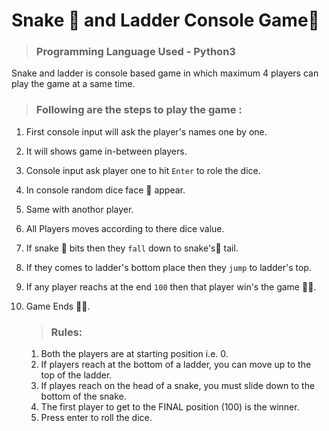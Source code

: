 # Snake 🐍 and Ladder Console Game🎲

>### Programming Language Used - Python3

Snake and ladder is console based game in which maximum 4 players can play the game at a same time. 

>### Following are the steps to play the game :
1. First console input will ask the player's names one by one.
2. It will shows game in-between players.
3. Console input ask player one to hit ```Enter``` to role the dice.
4. In console random dice face 🎲 appear.
5. Same with anothor player.
6. All Players moves according to there dice value.
7. If snake 🐍 bits then they ```fall``` down to snake's🐍 tail.
8. If they comes to ladder's bottom place then they ```jump``` to ladder's top.
9. If any player reachs at the end ```100``` then that player win's the game 🐍🎲.
10. Game Ends 🐍🎲.

    >### Rules:
      1. Both the players are at starting position i.e. 0. 
      2. If players reach at the bottom of a ladder, you can move up to the top of the ladder.
      3. If playes reach on the head of a snake, you must slide down to the bottom of the snake.
      4. The first player to get to the FINAL position (100) is the winner.
      5. Press enter to roll the dice.